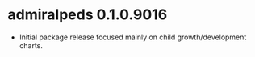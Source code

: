 # admiralpeds 0.1.0.9016

- Initial package release focused mainly on child growth/development charts.
